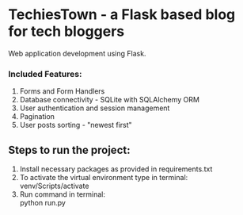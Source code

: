 # TechiesTown - a Flask based blog for tech bloggers
Web application development using Flask.
### Included Features: <br/>
1. Forms and Form Handlers <br/>
2. Database connectivity - SQLite with SQLAlchemy ORM <br/>
3. User authentication and session management <br/>
4. Pagination <br/>
5. User posts sorting - "newest first"


## Steps to run the project:
1. Install necessary packages as provided in requirements.txt
2. To activate the virtual environment type in terminal:
    venv/Scripts/activate
2. Run command in terminal: <br/>
    python run.py

